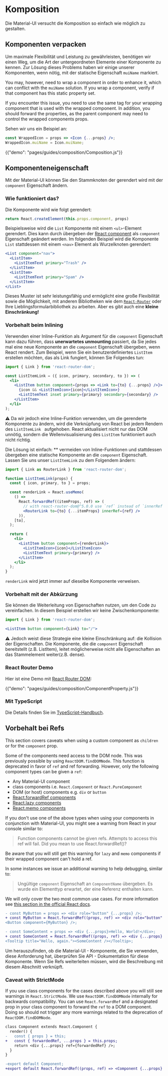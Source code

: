 # Komposition

<p class="description">Die Material-UI versucht die Komposition so einfach wie möglich zu gestalten.</p>

## Komponenten verpacken

Um maximale Flexibilität und Leistung zu gewährleisten, benötigen wir einen Weg, um die Art der untergeordneten Elemente einer Komponente zu kennen. Zur Lösung dieses Problems haben wir einige unserer Komponenten, wenn nötig, mit der statische Eigenschaft ` muiName ` markiert.

You may, however, need to wrap a component in order to enhance it, which can conflict with the `muiName` solution. If you wrap a component, verify if that component has this static property set.

If you encounter this issue, you need to use the same tag for your wrapping component that is used with the wrapped component. In addition, you should forward the properties, as the parent component may need to control the wrapped components props.

Sehen wir uns ein Beispiel an:

```jsx
const WrappedIcon = props => <Icon {...props} />;
WrappedIcon.muiName = Icon.muiName;
```

{{"demo": "pages/guides/composition/Composition.js"}}

## Komponenteneigenschaft

Mit der Material-UI können Sie den Stammknoten der gerendert wird mit der `component` Eigenschaft ändern.

### Wie funktioniert das?

Die Komponente wird wie folgt gerendert:

```js
return React.createElement(this.props.component, props)
```

Beispielsweise wird die `List` Komponente mit einem `<ul>`-Element gerendert. Dies kann durch übergeben der [React component](https://reactjs.org/docs/components-and-props.html#function-and-class-components) als `component` Eigenschaft geändert werden. Im folgenden Beispiel wird die Komponente `List` stattdessen mit einem `<nav>` Element als Wurzelknoten gerendert:

```jsx
<List component="nav">
  <ListItem>
    <ListItemText primary="Trash" />
  </ListItem>
  <ListItem>
    <ListItemText primary="Spam" />
  </ListItem>
</List>
```

Dieses Muster ist sehr leistungsfähig und ermöglicht eine große Flexibilität sowie die Möglichkeit, mit anderen Bibliotheken wie dem [`React-Router`](#react-router-demo) oder Ihre Lieblingsformularbibliothek zu arbeiten. Aber es gibt auch eine **kleine Einschränkung!**

### Vorbehalt beim Inlining

Verwenden einer Inline-Funktion als Argument für die `component` Eigenschaft kann dazu führen, dass **unerwartetes unmounting** passiert, da Sie jedes mal eine neue Komponente an die `component` Eigenschaft übergeben, wenn React rendert. Zum Beispiel, wenn Sie ein benutzerdefiniertes `ListItem` erstellen möchten, das als Link fungiert, können Sie Folgendes tun:

```jsx
import { Link } from 'react-router-dom';

const ListItemLink = ({ icon, primary, secondary, to }) => (
  <li>
    <ListItem button component={props => <Link to={to} {...props} />}>
      {icon && <ListItemIcon>{icon}</ListItemIcon>}
      <ListItemText inset primary={primary} secondary={secondary} />
    </ListItem>
  </li>
);
```

⚠️ Da wir jedoch eine Inline-Funktion verwenden, um die gerenderte Komponente zu ändern, wird die Verknüpfung von React bei jedem Rendern des `ListItemLink ` aufgehoben. React aktualisiert nicht nur das DOM unnötig, sondern die Wellenvisualisierung des `ListItem` funktioniert auch nicht richtig.

Die Lösung ist einfach: ** vermeiden von Inline-Funktionen und stattdessen übergeben eine statische Komponente an die `component` Eigenschaft. Lassen Sie uns unser `ListItemLink` zu dem Folgendem ändern:</p> 

```jsx
import { Link as RouterLink } from 'react-router-dom';

function ListItemLink(props) {
  const { icon, primary, to } = props;

  const renderLink = React.useMemo(
    () =>
      React.forwardRef((itemProps, ref) => (
        // with react-router-dom@^5.0.0 use `ref` instead of `innerRef`
        <RouterLink to={to} {...itemProps} innerRef={ref} />
      )),
    [to],
  );

  return (
    <li>
      <ListItem button component={renderLink}>
        <ListItemIcon>{icon}</ListItemIcon>
        <ListItemText primary={primary} />
      </ListItem>
    </li>
  );
}
```

`renderLink` wird jetzt immer auf dieselbe Komponente verweisen.

### Vorbehalt mit der Abkürzung

Sie können die Weiterleitung von Eigenschaften nutzen, um den Code zu vereinfachen. In diesem Beispiel erstellen wir keine Zwischenkomponente:

```jsx
import { Link } from 'react-router-dom';

<ListItem button component={Link} to="/">
```

⚠️ Jedoch weist diese Strategie eine kleine Einschränkung auf: die Kollision der Eigenschaften. Die Komponente, die die `component` Eigenschaft bereitstellt (z.B. ListItem), leitet möglicherweise nicht alle Eigenschaften an das Stammelement weiter(z.B. dense).

### React Router Demo

Hier ist eine Demo mit [React Router DOM](https://github.com/ReactTraining/react-router):

{{"demo": "pages/guides/composition/ComponentProperty.js"}}

### Mit TypeScript

Die Details finden Sie im [TypeScript-Handbuch](/guides/typescript/#usage-of-component-property).

## Vorbehalt bei Refs

This section covers caveats when using a custom component as `children` or for the `component` prop.

Some of the components need access to the DOM node. This was previously possible by using `ReactDOM.findDOMNode`. This function is deprecated in favor of `ref` and ref forwarding. However, only the following component types can be given a `ref`:

- Any Material-UI component
- class components i.e. `React.Component` or `React.PureComponent`
- DOM (or host) components e.g. `div` or `button`
- [React.forwardRef components](https://reactjs.org/docs/react-api.html#reactforwardref)
- [React.lazy components](https://reactjs.org/docs/react-api.html#reactlazy)
- [React.memo components](https://reactjs.org/docs/react-api.html#reactmemo)

If you don't use one of the above types when using your components in conjunction with Material-UI, you might see a warning from React in your console similar to:

> Function components cannot be given refs. Attempts to access this ref will fail. Did you mean to use React.forwardRef()?

Be aware that you will still get this warning for `lazy` and `memo` components if their wrapped component can't hold a ref.

In some instances we issue an additional warning to help debugging, similar to:

> Ungültige `component` Eigenschaft an `ComponentName` übergeben. Es wurde ein Elementtyp erwartet, der eine Referenz enthalten kann.

We will only cover the two most common use cases. For more information see [this section in the official React docs](https://reactjs.org/docs/forwarding-refs.html).

```diff
- const MyButton = props => <div role="button" {...props} />;
+ const MyButton = React.forwardRef((props, ref) => <div role="button" {...props} ref={ref} />);
<Button component={MyButton} />;
```

```diff
- const SomeContent = props => <div {...props}>Hello, World!</div>;
+ const SomeContent = React.forwardRef((props, ref) => <div {...props} ref={ref}>Hello, World!</div>);
<Tooltip title="Hello, again."><SomeContent /></Tooltip>;
```

Um herauszufinden, ob die Material-UI - Komponente, die Sie verwenden, diese Anforderung hat, überprüfen Sie API - Dokumentation für diese Komponente. Wenn Sie Refs weiterleiten müssen, wird die Beschreibung mit diesem Abschnitt verknüpft.

### Caveat with StrictMode

If you use class components for the cases described above you will still see warnings in `React.StrictMode`. We use `ReactDOM.findDOMNode` internally for backwards compatibility. You can use `React.forwardRef` and a designated prop in your class component to forward the `ref` to a DOM component. Doing so should not trigger any more warnings related to the deprecation of `ReactDOM.findDOMNode`.

```diff
class Component extends React.Component {
  render() {
-   const { props } = this;
+   const { forwardedRef, ...props } = this.props;
    return <div {...props} ref={forwardedRef} />;
  }
}

-export default Component;
+export default React.forwardRef((props, ref) => <Component {...props} forwardedRef={ref} />);
```